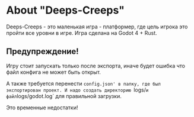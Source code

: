 # About "Deeps-Creeps"
Deeps-Creeps - это маленькая игра - платформер, где цель игрока это пройти все уровни в игре.
Игра сделана на Godot 4 + Rust.

## Предупреждение!
Игру стоит запускать только после экспорта, 
иначе будет ошибка что файл конфига не может быть открыт. 

А также требуется перенести `config.json' в папку, где был экспортирован проект.
И надо создать директорию `logs/` и файл `logs/godot.log` для правильной загрузки.

Это временные недостатки!
